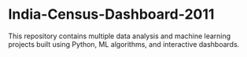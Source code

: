 # India-Census-Dashboard-2011
This repository contains multiple data analysis and machine learning projects built using Python, ML algorithms, and interactive dashboards.
